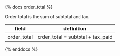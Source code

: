 {% docs order_total %}

Order total is the sum of subtotal and tax.

| field          | definition                                       |
|----------------|--------------------------------------------------|
| order_total    | order_total = subtotal + tax_paid                |

{% enddocs %}